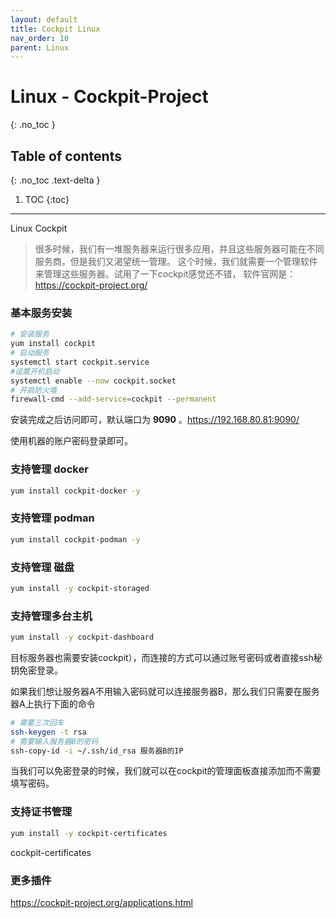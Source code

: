 ```yaml
---
layout: default
title: Cockpit Linux
nav_order: 10
parent: Linux
---
```




# Linux - Cockpit-Project
{: .no_toc }

## Table of contents
{: .no_toc .text-delta }

1. TOC
{:toc}

---


Linux Cockpit

>很多时候，我们有一堆服务器来运行很多应用，并且这些服务器可能在不同服务商，但是我们又渴望统一管理。
>这个时候，我们就需要一个管理软件来管理这些服务器。试用了一下cockpit感觉还不错，
>软件官网是：https://cockpit-project.org/

### 基本服务安装

```bash
# 安装服务
yum install cockpit
# 启动服务
systemctl start cockpit.service
#设置开机启动
systemctl enable --now cockpit.socket
# 开启防火墙
firewall-cmd --add-service=cockpit --permanent
```

安装完成之后访问即可，默认端口为 **9090** 。https://192.168.80.81:9090/

使用机器的账户密码登录即可。

### 支持管理 docker

```bash
yum install cockpit-docker -y
```

### 支持管理 podman

```bash
yum install cockpit-podman -y
```


### 支持管理 磁盘

```bash
yum install -y cockpit-storaged
```

### 支持管理多台主机

```bash
yum install -y cockpit-dashboard
```

目标服务器也需要安装cockpit），而连接的方式可以通过账号密码或者直接ssh秘钥免密登录。

如果我们想让服务器A不用输入密码就可以连接服务器B，那么我们只需要在服务器A上执行下面的命令

```bash
# 需要三次回车
ssh-keygen -t rsa
# 需要输入服务器B的密码
ssh-copy-id -i ~/.ssh/id_rsa 服务器B的IP
```

当我们可以免密登录的时候，我们就可以在cockpit的管理面板直接添加而不需要填写密码。

### 支持证书管理

```bash
yum install -y cockpit-certificates
```
cockpit-certificates


### 更多插件

https://cockpit-project.org/applications.html

